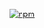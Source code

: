 [![npm](http://ej2.syncfusion.com/github-badges?package=@syncfusion/ej2-react-pdfviewer)](https://www.npmjs.com/package/@syncfusion/ej2-react-pdfviewer)

